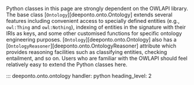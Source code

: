 Python classes in this page are strongly dependent on the OWLAPI library. 
The base class [`Ontology`][deeponto.onto.Ontology] extends several features
including convenient access to specially defined entities (e.g., `owl:Thing` and `owl:Nothing`),
indexing of entities in the signature with their IRIs as keys, and some other customised functions
for specific ontology engineering purposes. [`Ontology`][deeponto.onto.Ontology] also has a 
[`OntologyReasoner`][deeponto.onto.OntologyReasoner] attribute which provides reasoning facilities
such as classifying entities, checking entailment, and so on. Users who are familiar with the OWLAPI
should feel relatively easy to extend the Python classes here.


::: deeponto.onto.ontology
    handler: python
    heading_level: 2
